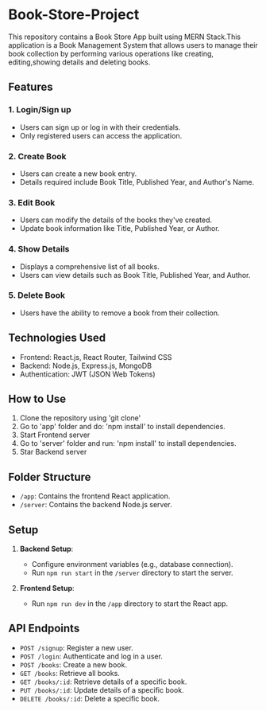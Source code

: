 ﻿# Book-Store-Project

This repository contains a Book Store App built using MERN Stack.This application is a Book Management System that allows users to manage their book collection by performing various operations like creating, editing,showing details and deleting books.


## Features

### 1. **Login/Sign up**
   - Users can sign up or log in with their credentials.
   - Only registered users can access the application.

### 2. **Create Book**
   - Users can create a new book entry.
   - Details required include Book Title, Published Year, and Author's Name.

### 3. **Edit Book**
   - Users can modify the details of the books they've created.
   - Update book information like Title, Published Year, or Author.

### 4. **Show Details**
   - Displays a comprehensive list of all books.
   - Users can view details such as Book Title, Published Year, and Author.

### 5. **Delete Book**
   - Users have the ability to remove a book from their collection.

## Technologies Used

- Frontend: React.js, React Router, Tailwind CSS
- Backend: Node.js, Express.js, MongoDB 
- Authentication: JWT (JSON Web Tokens)

## How to Use

1. Clone the repository using 'git clone'
2. Go to 'app' folder and do: 'npm install' to install dependencies. 
3. Start Frontend server
4. Go to 'server' folder and run: 'npm install' to install dependencies. 
5. Star Backend server

## Folder Structure

- `/app`: Contains the frontend React application.
- `/server`: Contains the backend Node.js server.

## Setup

1. **Backend Setup**:
   - Configure environment variables (e.g., database connection).
   - Run `npm run start` in the `/server` directory to start the server.

2. **Frontend Setup**:
   - Run `npm run dev` in the `/app` directory to start the React app.

## API Endpoints

- `POST /signup`: Register a new user.
- `POST /login`: Authenticate and log in a user.
- `POST /books`: Create a new book.
- `GET /books`: Retrieve all books.
- `GET /books/:id`: Retrieve details of a specific book.
- `PUT /books/:id`: Update details of a specific book.
- `DELETE /books/:id`: Delete a specific book.
